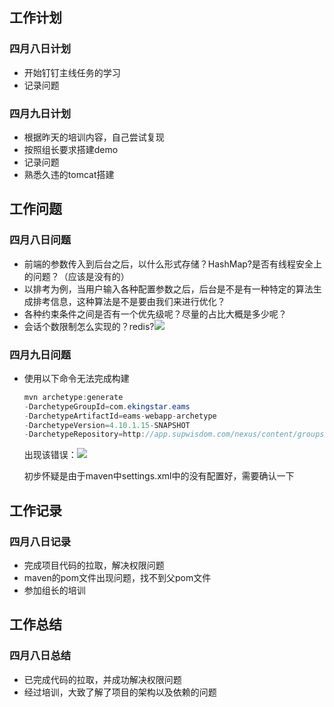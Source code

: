 

## 工作计划

### 四月八日计划

* 开始钉钉主线任务的学习
* 记录问题

### 四月九日计划

* 根据昨天的培训内容，自己尝试复现
* 按照组长要求搭建demo
* 记录问题
* 熟悉久违的tomcat搭建

## 工作问题

### 四月八日问题

* 前端的参数传入到后台之后，以什么形式存储？HashMap?是否有线程安全上的问题？（应该是没有的）
* 以排考为例，当用户输入各种配置参数之后，后台是不是有一种特定的算法生成排考信息，这种算法是不是要由我们来进行优化？
* 各种约束条件之间是否有一个优先级呢？尽量的占比大概是多少呢？
* 会话个数限制怎么实现的？redis?![](C:\Users\12533\AppData\Local\Temp\1712556384439.png)

### 四月九日问题

* 使用以下命令无法完成构建

  ```java
  mvn archetype:generate 
  -DarchetypeGroupId=com.ekingstar.eams 
  -DarchetypeArtifactId=eams-webapp-archetype 
  -DarchetypeVersion=4.10.1.15-SNAPSHOT 
  -DarchetypeRepository=http://app.supwisdom.com/nexus/content/groups/public
  ```

  出现该错误：![](C:\Users\12533\AppData\Local\Temp\1712587459123.png)

  初步怀疑是由于maven中settings.xml中的<mirror></mirror>没有配置好，需要确认一下

## 工作记录

### 四月八日记录

* 完成项目代码的拉取，解决权限问题
* maven的pom文件出现问题，找不到父pom文件
* 参加组长的培训

## 工作总结

### 四月八日总结

* 已完成代码的拉取，并成功解决权限问题
* 经过培训，大致了解了项目的架构以及依赖的问题







